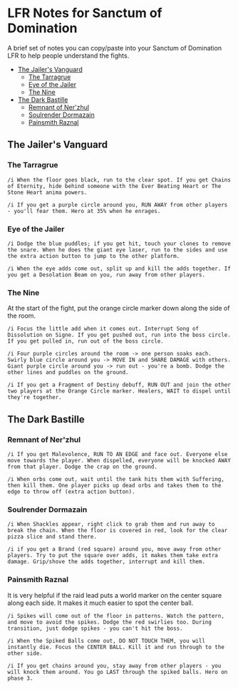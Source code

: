# LFR Notes for Sanctum of Domination
A brief set of notes you can copy/paste into your Sanctum of Domination LFR to help people understand the fights.

- [The Jailer's Vanguard](#the-jailers-vanguard)
  * [The Tarragrue](#the-tarragrue)
  * [Eye of the Jailer](#eye-of-the-jailer)
  * [The Nine](#the-nine)
- [The Dark Bastille](#the-dark-bastille)
  * [Remnant of Ner'zhul](#remnant-of-nerzhul)
  * [Soulrender Dormazain](#soulrender-dormazain)
  * [Painsmith Raznal](#painsmith-raznal)


## The Jailer's Vanguard
### The Tarragrue
`/i When the floor goes black, run to the clear spot. If you get Chains of Eternity, hide behind someone with the Ever Beating Heart or The Stone Heart anima powers.`

`/i If you get a purple circle around you, RUN AWAY from other players - you'll fear them. Hero at 35% when he enrages.`


### Eye of the Jailer
`/i Dodge the blue puddles; if you get hit, touch your clones to remove the snare. When he does the giant eye laser, run to the sides and use the extra action button to jump to the other platform.`

`/i When the eye adds come out, split up and kill the adds together. If you get a Desolation Beam on you, run away from other players.`


### The Nine
At the start of the fight, put the orange circle marker down along the side of the room.

`/i Focus the little add when it comes out. Interrupt Song of Dissolution on Signe. If you get pushed out, run into the boss circle. If you get pulled in, run out of the boss circle.`

`/i Four purple circles around the room -> one person soaks each. Swirly blue circle around you -> MOVE IN and SHARE DAMAGE with others. Giant purple circle around you -> run out - you're a bomb. Dodge the other lines and puddles on the ground.`

`/i If you get a Fragment of Destiny debuff, RUN OUT and join the other two players at the Orange Circle marker. Healers, WAIT to dispel until they're together.`


## The Dark Bastille
### Remnant of Ner'zhul
`/i If you get Malevolence, RUN TO AN EDGE and face out. Everyone else move towards the player. When dispelled, everyone will be knocked AWAY from that player. Dodge the crap on the ground.`

`/i When orbs come out, wait until the tank hits them with Suffering, then kill them. One player picks up dead orbs and takes them to the edge to throw off (extra action button).`


### Soulrender Dormazain
`/i When Shackles appear, right click to grab them and run away to break the chain. When the floor is covered in red, look for the clear pizza slice and stand there.`

`/i if you get a Brand (red square) around you, move away from other players. Try to put the square over adds, it makes them take extra damage. Grip/shove the adds together, interrupt and kill them.`


### Painsmith Raznal
It is very helpful if the raid lead puts a world marker on the center square along each side. It makes it much easier to spot the center ball.

`/i Spikes will come out of the floor in patterns. Watch the pattern, and move to avoid the spikes. Dodge the red swirlies too. During transition, just dodge spikes - you can't hit the boss.`

`/i When the Spiked Balls come out, DO NOT TOUCH THEM, you will instantly die. Focus the CENTER BALL. Kill it and run through to the other side.`

`/i If you get chains around you, stay away from other players - you will knock them around. You go LAST through the spiked balls. Hero on phase 3.`
